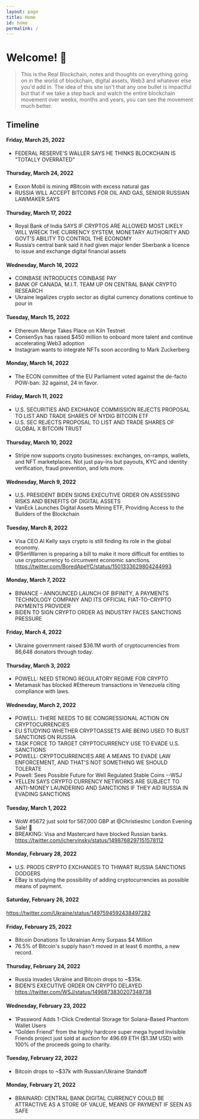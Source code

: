 ```yaml
---
layout: page
title: Home
id: home
permalink: /
---
```


# Welcome! 🌱

>This is the Real Blockchain, notes and thoughts on everything going on in the world of blockchain, digital assets, Web3 and whatever else you'd add in.  The idea of this site isn't that any one bullet is impactful but that if we take a step back and watch the entire blockchain movement over weeks, months and years, you can see the movement much better.

## Timeline
#### Friday, March 25, 2022
- FEDERAL RESERVE'S WALLER SAYS HE THINKS BLOCKCHAIN IS "TOTALLY OVERRATED"

#### Thursday, March 24, 2022
- Exxon Mobil is mining #Bitcoin with excess natural gas
- RUSSIA WILL ACCEPT BITCOINS FOR OIL AND GAS, SENIOR RUSSIAN LAWMAKER SAYS

#### Thursday, March 17, 2022
- Royal Bank of India SAYS IF CRYPTOS ARE ALLOWED MOST LIKELY WILL WRECK THE CURRENCY SYSTEM, MONETARY AUTHORITY AND GOVT'S  ABILITY TO CONTROL THE ECONOMY
- Russia’s central bank said it had given major lender Sberbank a licence to issue and exchange digital financial assets

#### Wednesday, March 16, 2022
- COINBASE INTRODUCES COINBASE PAY
- BANK OF CANADA, M.I.T. TEAM UP ON CENTRAL BANK CRYPTO RESEARCH
- Ukraine legalizes crypto sector as digital currency donations continue to pour in

#### Tuesday, March 15, 2022
- Ethereum Merge Takes Place on Kiln Testnet
- ConsenSys has raised $450 million to onboard more talent and continue accelerating Web3 adoption
- Instagram wants to integrate NFTs soon according to Mark Zuckerberg

#### Monday, March 14, 2022
- The ECON committee of the EU Parliament  voted against the de-facto POW-ban: 32 against, 24 in favor.

#### Friday, March 11, 2022
- U.S. SECURITIES AND EXCHANGE COMMISSION REJECTS PROPOSAL TO LIST AND TRADE SHARES OF NYDIG BITCOIN ETF
- U.S. SEC REJECTS PROPOSAL TO LIST AND TRADE SHARES OF GLOBAL X BITCOIN TRUST

#### Thursday, March 10, 2022
- Stripe now supports crypto businesses: exchanges, on-ramps, wallets, and NFT marketplaces. Not just pay-ins but payouts, KYC and identity verification, fraud prevention, and lots more.

#### Wednesday, March 9, 2022
- U.S. PRESIDENT BIDEN SIGNS EXECUTIVE ORDER ON ASSESSING RISKS AND BENEFITS OF DIGITAL ASSETS
- VanEck Launches Digital Assets Mining ETF, Providing Access to the Builders of the Blockchain

#### Tuesday, March 8, 2022
- Visa CEO Al Kelly says crypto is still finding its role in the global economy.
- @SenWarren is preparing a bill to make it more difficult for entities to use cryptocurrency to circumvent economic sanctions.  
https://twitter.com/BoredApeYC/status/1501333629804244993

#### Monday, March 7, 2022
- BINANCE - ANNOUNCED LAUNCH OF BIFINITY, A PAYMENTS TECHNOLOGY COMPANY AND ITS OFFICIAL FIAT-TO-CRYPTO PAYMENTS PROVIDER
- BIDEN TO SIGN CRYPTO ORDER AS INDUSTRY FACES SANCTIONS PRESSURE

#### Friday, March 4, 2022
- Ukraine government raised $36.1M worth of cryptocurrencies from 86,648 donators through today.

#### Thursday, March 3, 2022
- POWELL: NEED STRONG REGULATORY REGIME FOR CRYPTO
- Metamask has blocked #Ethereum transactions in Venezuela citing compliance with laws.

#### Wednesday, March 2, 2022
- POWELL: THERE NEEDS TO BE CONGRESSIONAL ACTION ON CRYPTOCURRENCIES
- EU STUDYING WHETHER CRYPTOASSETS ARE BEING USED TO BUST SANCTIONS ON RUSSIA
- TASK FORCE TO TARGET CRYPTOCURRENCY USE TO EVADE U.S. SANCTIONS
- POWELL: CRYPTOCURRENCIES ARE A MEANS TO EVADE LAW ENFORCEMENT, AND THAT'S NOT SOMETHING WE SHOULD TOLERATE
- Powell: Sees Possible Future for Well Regulated Stable Coins --WSJ
- YELLEN SAYS CRYPTO CURRENCY NETWORKS ARE SUBJECT TO ANTI-MONEY LAUNDERING AND SANCTIONS IF THEY AID RUSSIA IN EVADING SANCTIONS

#### Tuesday, March 1, 2022
- WoW #5672 just sold for 567,000 GBP at @ChristiesInc London Evening Sale! 🤩
- BREAKING: Visa and Mastercard have blocked Russian banks.
https://twitter.com/jchervinsky/status/1498768297151578112

#### Monday, February 28, 2022
- U.S. PRODS CRYPTO EXCHANGES TO THWART RUSSIA SANCTIONS DODGERS
- EBay is studying the possibility of adding cryptocurrencies as possible means of payment.

#### Saturday, February 26, 2022
https://twitter.com/Ukraine/status/1497594592438497282

#### Friday, February 25, 2022
- Bitcoin Donations To Ukrainian Army Surpass $4 Million
- 76.5% of Bitcoin's supply hasn't moved in at least 6 months, a new record.

#### Thursday, February 24, 2022
- Russia invades Ukraine and Bitcoin drops to ~$35k.
- BIDEN’S EXECUTIVE ORDER ON CRYPTO DELAYED
https://twitter.com/WSJ/status/1496873830207348738

#### Wednesday, February 23, 2022
- 1Password Adds 1-Click Credential Storage for Solana-Based Phantom Wallet Users
- “Golden Friend” from the highly hardcore super mega hyped Invisible Friends project just sold at auction for 496.69 ETH ($1.3M USD) with 100% of the proceeds going to charity.

#### Tuesday, February 22, 2022
- Bitcoin drops to ~$37k with Russian/Ukraine Standoff

#### Monday, February 21, 2022
- BRAINARD: CENTRAL BANK DIGITAL CURRENCY COULD BE ATTRACTIVE AS A STORE OF VALUE, MEANS OF PAYMENT IF SEEN AS SAFE
